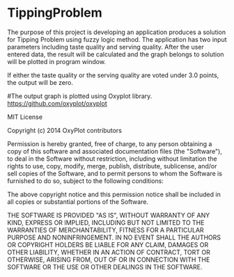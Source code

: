 # TippingProblem

The purpose of this project is developing an application produces a solution for Tipping Problem using fuzzy
logic method. The application has two input parameters including taste quality and serving quality. After the user
entered data, the result will be calculated and the graph belongs to solution will be plotted in program window.

If either the taste quality or the serving quality are voted under 3.0 points, the output will be zero. 


#The output graph is plotted using Oxyplot library. 
https://github.com/oxyplot/oxyplot 

MIT License

Copyright (c) 2014 OxyPlot contributors

Permission is hereby granted, free of charge, to any person obtaining a copy
of this software and associated documentation files (the "Software"), to deal
in the Software without restriction, including without limitation the rights
to use, copy, modify, merge, publish, distribute, sublicense, and/or sell
copies of the Software, and to permit persons to whom the Software is
furnished to do so, subject to the following conditions:

The above copyright notice and this permission notice shall be included in all
copies or substantial portions of the Software.

THE SOFTWARE IS PROVIDED "AS IS", WITHOUT WARRANTY OF ANY KIND, EXPRESS OR
IMPLIED, INCLUDING BUT NOT LIMITED TO THE WARRANTIES OF MERCHANTABILITY,
FITNESS FOR A PARTICULAR PURPOSE AND NONINFRINGEMENT. IN NO EVENT SHALL THE
AUTHORS OR COPYRIGHT HOLDERS BE LIABLE FOR ANY CLAIM, DAMAGES OR OTHER
LIABILITY, WHETHER IN AN ACTION OF CONTRACT, TORT OR OTHERWISE, ARISING FROM,
OUT OF OR IN CONNECTION WITH THE SOFTWARE OR THE USE OR OTHER DEALINGS IN THE
SOFTWARE.
